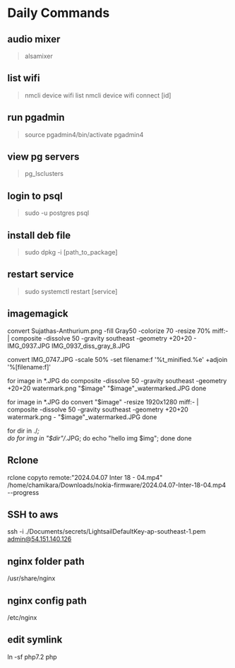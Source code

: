 # Daily Commands

## audio mixer
> alsamixer

## list wifi
>  nmcli device wifi list
>  nmcli device wifi connect [id]

## run pgadmin
>  source pgadmin4/bin/activate
> pgadmin4

## view pg servers
> pg_lsclusters

## login to psql
> sudo -u postgres psql

## install deb file
> sudo dpkg -i [path_to_package]

## restart service
> sudo systemctl restart [service]

## imagemagick

convert Sujathas-Anthurium.png -fill Gray50 -colorize 70 -resize 70% miff:- | composite -dissolve 50 -gravity southeast -geometry +20+20 - IMG_0937.JPG IMG_0937_diss_gray_8.JPG

convert  IMG_0747.JPG  -scale 50% -set filename:f '%t_minified.%e' +adjoin '%[filename:f]'

for image in *.JPG 
do 
 composite -dissolve 50 -gravity southeast -geometry +20+20  watermark.png "$image" "$image"_watermarked.JPG
done



for image in *.JPG 
do 
  convert "$image" -resize 1920x1280 miff:- | composite -dissolve 50 -gravity southeast -geometry +20+20  watermark.png - "$image"_watermarked.JPG
done




for dir in ./*;                           
do
	for img in "$dir"/*.JPG;
	do 
		echo "hello img $img";
	done
done


## Rclone 

rclone copyto remote:"2024.04.07 Inter 18 - 04.mp4" /home/chamikara/Downloads/nokia-firmware/2024.04.07-Inter-18-04.mp4  --progress

## SSH to aws

ssh -i ./Documents/secrets/LightsailDefaultKey-ap-southeast-1.pem admin@54.151.140.126


## nginx folder path
/usr/share/nginx

## nginx config path
/etc/nginx


## edit symlink
ln -sf php7.2 php

